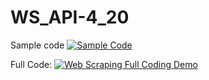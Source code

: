 # WS_API-4_20
Sample code
[![Sample Code](https://colab.research.google.com/assets/colab-badge.svg)](https://colab.research.google.com/drive/11AKQHgXu8pF-AcaAa0tk8WiGuUk3Zy05?usp=sharing)


Full Code: [![Web Scraping Full Coding Demo](https://colab.research.google.com/assets/colab-badge.svg)](https://colab.research.google.com/drive/1FcY5EyDiBRowbykQUay-idMa1PUZx1SD?usp=sharing)

